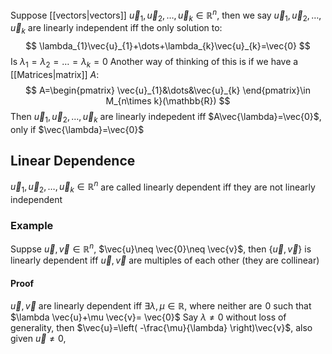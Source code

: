 Suppose [[vectors|vectors]] $\vec{u}_{1},\vec{u}_{2},\dots,\vec{u}_{k}\in\mathbb{R}^{n}$, then we say $\vec{u}_{1},\vec{u}_{2},\dots,\vec{u}_{k}$ are linearly independent iff the only solution to:
$$
\lambda_{1}\vec{u}_{1}+\dots+\lambda_{k}\vec{u}_{k}=\vec{0}
$$
Is $\lambda_{1}=\lambda_{2}=\dots=\lambda_{k}=0$ 
Another way of thinking of this is if we have a [[Matrices|matrix]] $A$:
$$
A=\begin{pmatrix}
\vec{u}_{1}&\dots&\vec{u}_{k}
\end{pmatrix}\in M_{n\times k}(\mathbb{R})
$$
Then $\vec{u}_{1},\vec{u}_{2},\dots,\vec{u}_{k}$ are linearly indepedent iff $A\vec{\lambda}=\vec{0}$, only if $\vec{\lambda}=\vec{0}$
## Linear Dependence
$\vec{u}_{1},\vec{u}_{2},\dots,\vec{u}_{k}\in\mathbb{R}^{n}$ are called linearly dependent iff they are not linearly independent
### Example
Suppse $\vec{u},\vec{v}\in\mathbb{R}^{n}$, $\vec{u}\neq  \vec{0}\neq \vec{v}$, then $\{ \vec{u},\vec{v} \}$ is linearly dependent iff $\vec{u},\vec{v}$ are multiples of each other (they are collinear)
#### Proof
$\vec{u},\vec{v}$ are linearly dependent iff $\exists\lambda,\mu \in\mathbb{R}$, where neither are $\hspace{0pt}0$ such that $\lambda \vec{u}+\mu \vec{v}= \vec{0}$
Say $\lambda \neq 0$ without loss of generality, then $\vec{u}=\left( -\frac{\mu}{\lambda} \right)\vec{v}$, also given $\vec{u}\neq 0$,